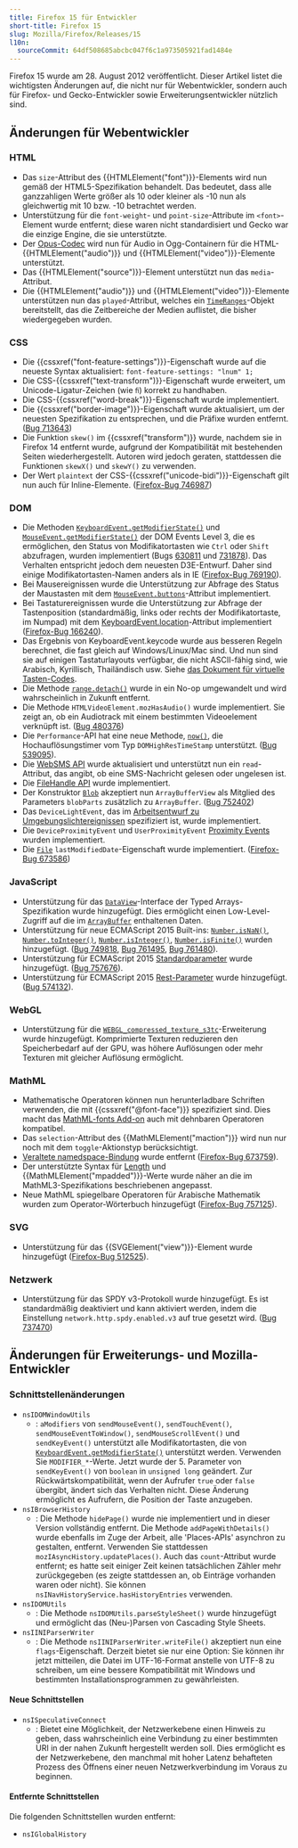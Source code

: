 ```yaml
---
title: Firefox 15 für Entwickler
short-title: Firefox 15
slug: Mozilla/Firefox/Releases/15
l10n:
  sourceCommit: 64df508685abcbc047f6c1a973505921fad1484e
---
```


Firefox 15 wurde am 28. August 2012 veröffentlicht. Dieser Artikel listet die wichtigsten Änderungen auf, die nicht nur für Webentwickler, sondern auch für Firefox- und Gecko-Entwickler sowie Erweiterungsentwickler nützlich sind.

## Änderungen für Webentwickler

### HTML

- Das `size`-Attribut des {{HTMLElement("font")}}-Elements wird nun gemäß der HTML5-Spezifikation behandelt. Das bedeutet, dass alle ganzzahligen Werte größer als 10 oder kleiner als -10 nun als gleichwertig mit 10 bzw. -10 betrachtet werden.
- Unterstützung für die `font-weight`- und `point-size`-Attribute im `<font>`-Element wurde entfernt; diese waren nicht standardisiert und Gecko war die einzige Engine, die sie unterstützte.
- Der [Opus-Codec](https://www.opus-codec.org/) wird nun für Audio in Ogg-Containern für die HTML-{{HTMLElement("audio")}} und {{HTMLElement("video")}}-Elemente unterstützt.
- Das {{HTMLElement("source")}}-Element unterstützt nun das `media`-Attribut.
- Die {{HTMLElement("audio")}} und {{HTMLElement("video")}}-Elemente unterstützen nun das `played`-Attribut, welches ein [`TimeRanges`](/de/docs/Web/API/TimeRanges)-Objekt bereitstellt, das die Zeitbereiche der Medien auflistet, die bisher wiedergegeben wurden.

### CSS

- Die {{cssxref("font-feature-settings")}}-Eigenschaft wurde auf die neueste Syntax aktualisiert: `font-feature-settings: "lnum" 1;`
- Die CSS-{{cssxref("text-transform")}}-Eigenschaft wurde erweitert, um Unicode-Ligatur-Zeichen (wie `ﬁ`) korrekt zu handhaben.
- Die CSS-{{cssxref("word-break")}}-Eigenschaft wurde implementiert.
- Die {{cssxref("border-image")}}-Eigenschaft wurde aktualisiert, um der neuesten Spezifikation zu entsprechen, und die Präfixe wurden entfernt. ([Bug 713643](https://bugzil.la/713643))
- Die Funktion `skew()` im {{cssxref("transform")}} wurde, nachdem sie in Firefox 14 entfernt wurde, aufgrund der Kompatibilität mit bestehenden Seiten wiederhergestellt. Autoren wird jedoch geraten, stattdessen die Funktionen `skewX()` und `skewY()` zu verwenden.
- Der Wert `plaintext` der CSS-{{cssxref("unicode-bidi")}}-Eigenschaft gilt nun auch für Inline-Elemente. ([Firefox-Bug 746987](https://bugzil.la/746987))

### DOM

- Die Methoden [`KeyboardEvent.getModifierState()`](/de/docs/Web/API/KeyboardEvent/getModifierState) und [`MouseEvent.getModifierState()`](/de/docs/Web/API/MouseEvent/getModifierState) der DOM Events Level 3, die es ermöglichen, den Status von Modifikatortasten wie `Ctrl` oder `Shift` abzufragen, wurden implementiert (Bugs [630811](https://bugzil.la/630811) und [731878](https://bugzil.la/731878)). Das Verhalten entspricht jedoch dem neuesten D3E-Entwurf. Daher sind einige Modifikatortasten-Namen anders als in IE ([Firefox-Bug 769190](https://bugzil.la/769190)).
- Bei Mausereignissen wurde die Unterstützung zur Abfrage des Status der Maustasten mit dem [`MouseEvent.buttons`](/de/docs/Web/API/MouseEvent)-Attribut implementiert.
- Bei Tastaturereignissen wurde die Unterstützung zur Abfrage der Tastenposition (standardmäßig, links oder rechts der Modifikatortaste, im Numpad) mit dem [KeyboardEvent.location](/de/docs/Web/API/KeyboardEvent/location)-Attribut implementiert ([Firefox-Bug 166240](https://bugzil.la/166240)).
- Das Ergebnis von KeyboardEvent.keycode wurde aus besseren Regeln berechnet, die fast gleich auf Windows/Linux/Mac sind. Und nun sind sie auf einigen Tastaturlayouts verfügbar, die nicht ASCII-fähig sind, wie Arabisch, Kyrillisch, Thailändisch usw. Siehe [das Dokument für virtuelle Tasten-Codes](/de/docs/Web/API/UI_Events/Keyboard_event_key_values).
- Die Methode [`range.detach()`](/de/docs/Web/API/Range/detach) wurde in ein No-op umgewandelt und wird wahrscheinlich in Zukunft entfernt.
- Die Methode `HTMLVideoElement.mozHasAudio()` wurde implementiert. Sie zeigt an, ob ein Audiotrack mit einem bestimmten Videoelement verknüpft ist. ([Bug 480376](https://bugzil.la/480376))
- Die `Performance`-API hat eine neue Methode, [`now()`](/de/docs/Web/API/Performance/now), die Hochauflösungstimer vom Typ `DOMHighResTimeStamp` unterstützt. ([Bug 539095](https://bugzil.la/539095)).
- Die [WebSMS API](https://web.archive.org/web/20210620092659/https://developer.mozilla.org/de/docs/Archive/B2G_OS/API/Mobile_Messaging_API) wurde aktualisiert und unterstützt nun ein `read`-Attribut, das angibt, ob eine SMS-Nachricht gelesen oder ungelesen ist.
- Die [FileHandle API](https://wiki.mozilla.org/WebAPI/FileHandleAPI) wurde implementiert.
- Der Konstruktor [`Blob`](/de/docs/Web/API/Blob) akzeptiert nun `ArrayBufferView` als Mitglied des Parameters `blobParts` zusätzlich zu `ArrayBuffer`. ([Bug 752402](https://bugzil.la/752402))
- Das `DeviceLightEvent`, das im [Arbeitsentwurf zu Umgebungslichtereignissen](https://w3c.github.io/ambient-light/) spezifiziert ist, wurde implementiert.
- Die `DeviceProximityEvent` und `UserProximityEvent` [Proximity Events](https://w3c.github.io/proximity/) wurden implementiert.
- Die [`File`](/de/docs/Web/API/File) `lastModifiedDate`-Eigenschaft wurde implementiert. ([Firefox-Bug 673586](https://bugzil.la/673586))

### JavaScript

- Unterstützung für das [`DataView`](/de/docs/Web/JavaScript/Reference/Global_Objects/DataView)-Interface der Typed Arrays-Spezifikation wurde hinzugefügt. Dies ermöglicht einen Low-Level-Zugriff auf die im [`ArrayBuffer`](/de/docs/Web/JavaScript/Reference/Global_Objects/ArrayBuffer) enthaltenen Daten.
- Unterstützung für neue ECMAScript 2015 Built-ins: [`Number.isNaN()`](/de/docs/Web/JavaScript/Reference/Global_Objects/Number/isNaN), [`Number.toInteger()`](https://web.archive.org/web/20200204124547/https://developer.mozilla.org/de/docs/Web/JavaScript/Reference/Global_Objects/Number/toInteger), [`Number.isInteger()`](/de/docs/Web/JavaScript/Reference/Global_Objects/Number/isInteger), [`Number.isFinite()`](/de/docs/Web/JavaScript/Reference/Global_Objects/Number/isFinite) wurden hinzugefügt. ([Bug 749818](https://bugzil.la/749818), [Bug 761495](https://bugzil.la/761495), [Bug 761480](https://bugzil.la/749818)).
- Unterstützung für ECMAScript 2015 [Standardparameter](/de/docs/Web/JavaScript/Reference/Functions/Default_parameters) wurde hinzugefügt. ([Bug 757676](https://bugzil.la/757676)).
- Unterstützung für ECMAScript 2015 [Rest-Parameter](/de/docs/Web/JavaScript/Reference/Functions/rest_parameters) wurde hinzugefügt. ([Bug 574132](https://bugzil.la/574132)).

### WebGL

- Unterstützung für die [`WEBGL_compressed_texture_s3tc`](/de/docs/Web/API/WEBGL_compressed_texture_s3tc)-Erweiterung wurde hinzugefügt. Komprimierte Texturen reduzieren den Speicherbedarf auf der GPU, was höhere Auflösungen oder mehr Texturen mit gleicher Auflösung ermöglicht.

### MathML

- Mathematische Operatoren können nun herunterladbare Schriften verwenden, die mit {{cssxref("@font-face")}} spezifiziert sind. Dies macht das [MathML-fonts Add-on](https://addons.mozilla.org/en-US/firefox/addon/mathml-fonts/) auch mit dehnbaren Operatoren kompatibel.
- Das `selection`-Attribut des {{MathMLElement("maction")}} wird nun nur noch mit dem `toggle`-Aktionstyp berücksichtigt.
- [Veraltete namedspace-Bindung](https://www.w3.org/TR/MathML3/chapter3.html#id.3.3.4.2.1) wurde entfernt ([Firefox-Bug 673759](https://bugzil.la/673759)).
- Der unterstützte Syntax für [Length](/de/docs/Web/MathML/Reference/Values) und {{MathMLElement("mpadded")}}-Werte wurde näher an die im MathML3-Spezifikations beschriebenen angepasst.
- Neue MathML spiegelbare Operatoren für Arabische Mathematik wurden zum Operator-Wörterbuch hinzugefügt ([Firefox-Bug 757125](https://bugzil.la/757125)).

### SVG

- Unterstützung für das {{SVGElement("view")}}-Element wurde hinzugefügt ([Firefox-Bug 512525](https://bugzil.la/512525)).

### Netzwerk

- Unterstützung für das SPDY v3-Protokoll wurde hinzugefügt. Es ist standardmäßig deaktiviert und kann aktiviert werden, indem die Einstellung `network.http.spdy.enabled.v3` auf true gesetzt wird. ([Bug 737470](https://bugzil.la/737470))

## Änderungen für Erweiterungs- und Mozilla-Entwickler

### Schnittstellenänderungen

- `nsIDOMWindowUtils`
  - : `aModifiers` von `sendMouseEvent()`, `sendTouchEvent()`, `sendMouseEventToWindow()`, `sendMouseScrollEvent()` und `sendKeyEvent()` unterstützt alle Modifikatortasten, die von [`KeyboardEvent.getModifierState()`](/de/docs/Web/API/KeyboardEvent/getModifierState) unterstützt werden. Verwenden Sie `MODIFIER_*`-Werte. Jetzt wurde der 5. Parameter von `sendKeyEvent()` von `boolean` in `unsigned long` geändert. Zur Rückwärtskompatibilität, wenn der Aufrufer `true` oder `false` übergibt, ändert sich das Verhalten nicht. Diese Änderung ermöglicht es Aufrufern, die Position der Taste anzugeben.
- `nsIBrowserHistory`
  - : Die Methode `hidePage()` wurde nie implementiert und in dieser Version vollständig entfernt. Die Methode `addPageWithDetails()` wurde ebenfalls im Zuge der Arbeit, alle 'Places-APIs' asynchron zu gestalten, entfernt. Verwenden Sie stattdessen `mozIAsyncHistory.updatePlaces()`. Auch das `count`-Attribut wurde entfernt; es hatte seit einiger Zeit keinen tatsächlichen Zähler mehr zurückgegeben (es zeigte stattdessen an, ob Einträge vorhanden waren oder nicht). Sie können `nsINavHistoryService.hasHistoryEntries` verwenden.
- `nsIDOMUtils`
  - : Die Methode `nsIDOMUtils.parseStyleSheet()` wurde hinzugefügt und ermöglicht das (Neu-)Parsen von Cascading Style Sheets.
- `nsIINIParserWriter`
  - : Die Methode `nsIINIParserWriter.writeFile()` akzeptiert nun eine `flags`-Eigenschaft. Derzeit bietet sie nur eine Option: Sie können ihr jetzt mitteilen, die Datei im UTF-16-Format anstelle von UTF-8 zu schreiben, um eine bessere Kompatibilität mit Windows und bestimmten Installationsprogrammen zu gewährleisten.

#### Neue Schnittstellen

- `nsISpeculativeConnect`
  - : Bietet eine Möglichkeit, der Netzwerkebene einen Hinweis zu geben, dass wahrscheinlich eine Verbindung zu einer bestimmten URI in der nahen Zukunft hergestellt werden soll. Dies ermöglicht es der Netzwerkebene, den manchmal mit hoher Latenz behafteten Prozess des Öffnens einer neuen Netzwerkverbindung im Voraus zu beginnen.

#### Entfernte Schnittstellen

Die folgenden Schnittstellen wurden entfernt:

- `nsIGlobalHistory`
